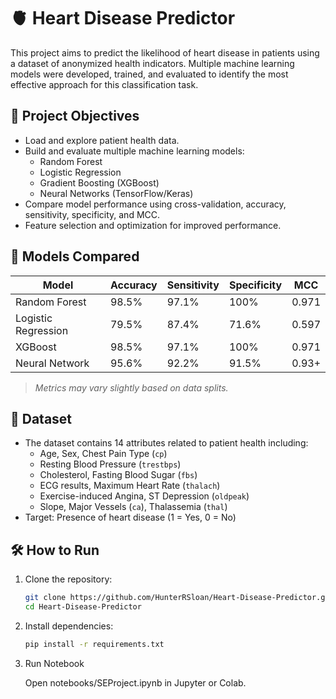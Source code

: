 # 🫀 Heart Disease Predictor

This project aims to predict the likelihood of heart disease in patients using a dataset of anonymized health indicators. Multiple machine learning models were developed, trained, and evaluated to identify the most effective approach for this classification task.

## 📌 Project Objectives

- Load and explore patient health data.
- Build and evaluate multiple machine learning models:
  - Random Forest
  - Logistic Regression
  - Gradient Boosting (XGBoost)
  - Neural Networks (TensorFlow/Keras)
- Compare model performance using cross-validation, accuracy, sensitivity, specificity, and MCC.
- Feature selection and optimization for improved performance.

## 🧠 Models Compared

| Model               | Accuracy | Sensitivity | Specificity | MCC    |
|--------------------|----------|-------------|-------------|--------|
| Random Forest       | 98.5%    | 97.1%       | 100%        | 0.971  |
| Logistic Regression | 79.5%    | 87.4%       | 71.6%       | 0.597  |
| XGBoost             | 98.5%    | 97.1%       | 100%        | 0.971  |
| Neural Network      | 95.6%    | 92.2%       | 91.5%       | 0.93+  |

> *Metrics may vary slightly based on data splits.*

## 📂 Dataset

- The dataset contains 14 attributes related to patient health including:
  - Age, Sex, Chest Pain Type (`cp`)
  - Resting Blood Pressure (`trestbps`)
  - Cholesterol, Fasting Blood Sugar (`fbs`)
  - ECG results, Maximum Heart Rate (`thalach`)
  - Exercise-induced Angina, ST Depression (`oldpeak`)
  - Slope, Major Vessels (`ca`), Thalassemia (`thal`)
- Target: Presence of heart disease (1 = Yes, 0 = No)

## 🛠️ How to Run

1. Clone the repository:
   ```bash
   git clone https://github.com/HunterRSloan/Heart-Disease-Predictor.git
   cd Heart-Disease-Predictor

2. Install dependencies:
   ```bash
   pip install -r requirements.txt

3. Run Notebook

   Open notebooks/SEProject.ipynb in Jupyter or Colab.
